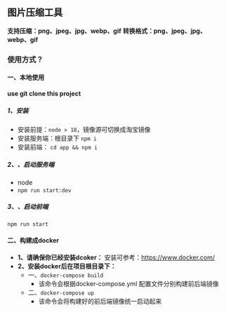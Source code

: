 ## 图片压缩工具
  **支持压缩：png、jpeg、jpg、webp、gif**
  **转换格式：png、jpeg、jpg、webp、gif**

### 使用方式？

#### 一、本地使用
  **use git clone this project**

##### 1、安装
  + 安装前提：`node > 18`，镜像源可切换成淘宝镜像
  + 安装服务端：根目录下 `npm i` 
  + 安装前端： `cd app && npm i`

##### 2、、启动服务端
  + node 
  + `npm run start:dev`
##### 3、、启动前端
  `npm run start`


#### 二、构建成docker
  - **1、请确保你已经安装dcoker：**
    安装可参考：https://www.docker.com/
  - **2、安装docker后在项目根目录下：**
    + 一、`docker-compose build`
      - 该命令会根据docker-compose.yml 配置文件分别构建前后端镜像
    + 二、`docker-compose up`
      - 该命令会将构建好的前后端镜像统一启动起来